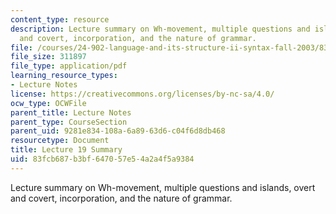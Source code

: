 ```yaml
---
content_type: resource
description: Lecture summary on Wh-movement, multiple questions and islands, overt
  and covert, incorporation, and the nature of grammar.
file: /courses/24-902-language-and-its-structure-ii-syntax-fall-2003/83fcb687b3bf647057e54a2a4f5a9384_ln19final_sum.pdf
file_size: 311897
file_type: application/pdf
learning_resource_types:
- Lecture Notes
license: https://creativecommons.org/licenses/by-nc-sa/4.0/
ocw_type: OCWFile
parent_title: Lecture Notes
parent_type: CourseSection
parent_uid: 9281e834-108a-6a89-63d6-c04f6d8db468
resourcetype: Document
title: Lecture 19 Summary
uid: 83fcb687-b3bf-6470-57e5-4a2a4f5a9384
---
```

Lecture summary on Wh-movement, multiple questions and islands, overt and covert, incorporation, and the nature of grammar.
